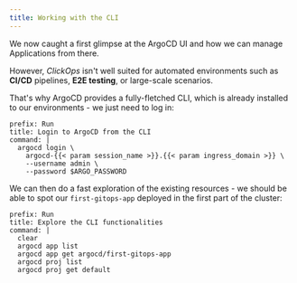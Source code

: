 ```yaml
---
title: Working with the CLI
---
```


We now caught a first glimpse at the ArgoCD UI and how we can manage Applications from there.

However, *ClickOps* isn't well suited for automated environments such as **CI/CD** pipelines, **E2E testing**, or large-scale scenarios.

That's why ArgoCD provides a fully-fletched CLI, which is already installed to our environments - we just need to log in:

```terminal:execute
prefix: Run
title: Login to ArgoCD from the CLI
command: |
  argocd login \
    argocd-{{< param session_name >}}.{{< param ingress_domain >}} \
    --username admin \
    --password $ARGO_PASSWORD
```

We can then do a fast exploration of the existing resources - we should be able to spot our `first-gitops-app` deployed in the first part of the cluster:

```terminal:execute
prefix: Run
title: Explore the CLI functionalities
command: |
  clear
  argocd app list
  argocd app get argocd/first-gitops-app
  argocd proj list
  argocd proj get default

